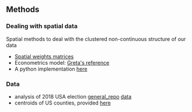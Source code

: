 ## Methods

### Dealing with spatial data

Spatial methods to deal with the clustered non-continuous structure of our data
- [Spatial weights matrices](https://cran.r-project.org/web/packages/spNetwork/vignettes/SpatialWeightMatrices.html)
- Econometrics model: [Greta's reference](https://r-spatial.org/book/17-Econometrics.html)
- A python implementation [here](https://geographicdata.science/book/notebooks/11_regression.html)

### Data
- analysis of 2018 USA election [general_repo](https://electionlab.mit.edu/data)
[data](https://github.com/MEDSL/2018-elections-unoffical/tree/master)
- centroids of US counties, provided [here](https://cran.r-project.org/web/packages/USpopcenters/USpopcenters.pdf)
